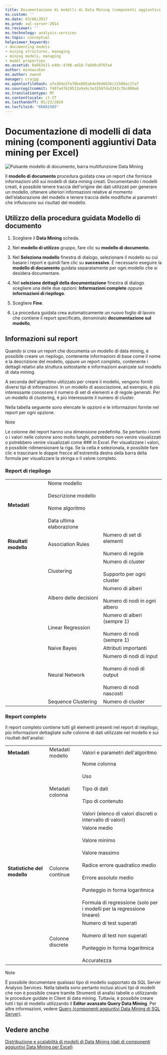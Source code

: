 ```yaml
---
title: Documentazione di modelli di Data Mining (componenti aggiuntivi Data Mining per Excel i dati) | Microsoft Docs
ms.custom: ''
ms.date: 03/06/2017
ms.prod: sql-server-2014
ms.reviewer: ''
ms.technology: analysis-services
ms.topic: conceptual
helpviewer_keywords:
- documenting models
- mining structures, managing
- mining models, managing
- model properties
ms.assetid: 0a663e11-e40c-4708-ad18-fabb6c976fa4
author: minewiskan
ms.author: owend
manager: craigg
ms.openlocfilehash: afe304e3fa76be805a64e9bd662bc21500ac2fa7
ms.sourcegitcommit: f40fa47619512a9a9c3e3258fda3242c76c008e6
ms.translationtype: MT
ms.contentlocale: it-IT
ms.lasthandoff: 05/23/2019
ms.locfileid: "66081585"
---
```

# <a name="documenting-mining-models-data-mining-add-ins-for-excel"></a>Documentazione di modelli di data mining (componenti aggiuntivi Data mining per Excel)
  ![Pulsante modello di documento, barra multifunzione Data Mining](media/dmc-docmodel.gif "pulsante modello di documento, barra multifunzione Data Mining")  
  
 Il **modello di documento** procedura guidata crea un report che fornisce informazioni utili sui modelli di data mining creati. Documentando i modelli creati, è possibile tenere traccia dell'origine dei dati utilizzati per generare un modello, ottenere ulteriori informazioni relative al momento dell'elaborazione del modello e tenere traccia delle modifiche ai parametri che influiscono sui risultati del modello.  
  
## <a name="using-the-document-model-wizard"></a>Utilizzo della procedura guidata Modello di documento  
  
1.  Scegliere il **Data Mining** scheda.  
  
2.  Nel **modello di utilizzo** gruppo, fare clic su **modello di documento**.  
  
3.  Nel **Seleziona modello** finestra di dialogo, selezionare il modello su cui basare i report e quindi fare clic su **successivo**. È necessario eseguire la **modello di documento** guidata separatamente per ogni modello che si desidera documentare.  
  
4.  Nel **selezione dettagli della documentazione** finestra di dialogo scegliere una delle due opzioni: **Informazioni complete** oppure **informazioni di riepilogo**.  
  
5.  Scegliere **Fine**.  
  
6.  La procedura guidata crea automaticamente un nuovo foglio di lavoro che contiene il report specificato, denominato **documentazione sul modello**,  
  
## <a name="understanding-the-report"></a>Informazioni sul report  
 Quando si crea un report che documenta un modello di data mining, è possibile creare un riepilogo, contenente informazioni di base come il nome e la descrizione del modello, oppure un report completo, contenente i dettagli relativi alla struttura sottostante e informazioni avanzate sul modello di data mining.  
  
 A seconda dell'algoritmo utilizzato per creare il modello, vengono forniti diversi tipi di informazioni. In un modello di associazione, ad esempio, è più interessante conoscere il numero di set di elementi e di regole generati. Per un modello di clustering, è più interessante il numero di cluster.  
  
 Nella tabella seguente sono elencate le opzioni e le informazioni fornite nel report per ogni opzione.  
  
> [!NOTE]  
>  Le colonne del report hanno una dimensione predefinita. Se pertanto i nomi o i valori nelle colonne sono molto lunghi, potrebbero non venire visualizzati o potrebbero venire visualizzati come ### in Excel. Per visualizzare i valori, è possibile ridimensionare la riga. Se la cella è selezionata, è possibile fare clic e trascinare le doppie frecce all'estremità destra della barra della formula per visualizzare la stringa o il valore completo.  
  
### <a name="summary-report"></a>Report di riepilogo  
  
||||  
|-|-|-|  
|**Metadati**|Nome modello<br /><br /> Descrizione modello<br /><br /> Nome algoritmo<br /><br /> Data ultima elaborazione||  
|**Risultati modello**|Association Rules|Numero di set di elementi<br /><br /> Numero di regole|  
||Clustering|Numero di cluster<br /><br /> Supporto per ogni cluster|  
||Albero delle decisioni|Numero di alberi<br /><br /> Numero di nodi in ogni albero|  
||Linear Regression|Numero di alberi (sempre 1)<br /><br /> Numero di nodi (sempre 1)|  
||Naive Bayes|Attributi importanti|  
||Neural Network|Numero di nodi di input<br /><br /> Numero di nodi di output<br /><br /> Numero di nodi nascosti|  
||Sequence Clustering|Numero di cluster|  
  
### <a name="complete-report"></a>Report completo  
 Il report completo contiene tutti gli elementi presenti nel report di riepilogo, più informazioni dettagliate sulle colonne di dati utilizzate nel modello e sui risultati dell'analisi:  
  
||||  
|-|-|-|  
|**Metadati**|Metadati modello|Valori e parametri dell'algoritmo|  
||Metadati colonna|Nome colonna<br /><br /> Uso<br /><br /> Tipo di dati<br /><br /> Tipo di contenuto<br /><br /> Valori (elenco di valori discreti o intervallo di valori)|  
|**Statistiche del modello**|Colonne continue|Valore medio<br /><br /> Valore minimo<br /><br /> Valore massimo<br /><br /> Radice errore quadratico medio<br /><br /> Errore assoluto medio<br /><br /> Punteggio in forma logaritmica<br /><br /> Formula di regressione (solo per i modelli per la regressione lineare)|  
||Colonne discrete|Numero di test superati<br /><br /> Numero di test non superati<br /><br /> Punteggio in forma logaritmica<br /><br /> Accuratezza|  
  
> [!NOTE]  
>  È possibile documentare qualsiasi tipo di modello supportato da SQL Server Analysis Services. Nella tabella sono pertanto inclusi alcuni tipi di modelli che non è possibile creare tramite Strumenti di analisi tabelle o utilizzando le procedure guidate in Client di data mining. Tuttavia, è possibile creare tutti i tipi di modello utilizzando il **Editor avanzato Query Data Mining**. Per altre informazioni, vedere [Query &#40;componenti aggiuntivi Data Mining di SQL Server&#41;](query-sql-server-data-mining-add-ins.md).  
  
## <a name="see-also"></a>Vedere anche  
 [Distribuzione e scalabilità di modelli di Data Mining &#40;dati di componenti aggiuntivi Data Mining per Excel&#41;](deploying-and-scaling-mining-models-data-mining-add-ins-for-excel.md)  
  
  
